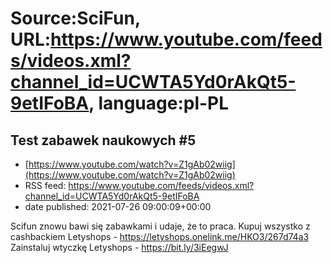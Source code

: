 # Source:SciFun, URL:https://www.youtube.com/feeds/videos.xml?channel_id=UCWTA5Yd0rAkQt5-9etIFoBA, language:pl-PL

## Test zabawek naukowych #5
 - [https://www.youtube.com/watch?v=Z1gAb02wiig](https://www.youtube.com/watch?v=Z1gAb02wiig)
 - RSS feed: https://www.youtube.com/feeds/videos.xml?channel_id=UCWTA5Yd0rAkQt5-9etIFoBA
 - date published: 2021-07-26 09:00:09+00:00

Scifun znowu bawi się zabawkami i udaje, że to praca.
Kupuj wszystko z cashbackiem Letyshops - https://letyshops.onelink.me/HKO3/267d74a3
Zainstaluj wtyczkę Letyshops - https://bit.ly/3iEegwJ

